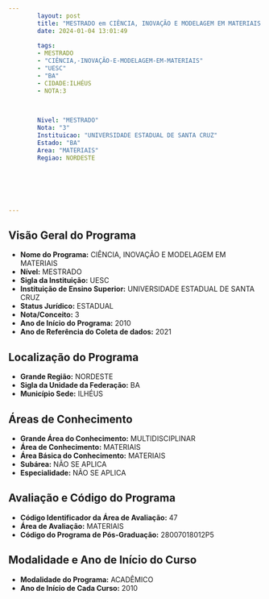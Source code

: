```yaml
---
        layout: post
        title: "MESTRADO em CIÊNCIA, INOVAÇÃO E MODELAGEM EM MATERIAIS na UESC  "
        date: 2024-01-04 13:01:49
     
        tags:
        - MESTRADO
        - "CIÊNCIA,-INOVAÇÃO-E-MODELAGEM-EM-MATERIAIS"
        - "UESC"
        - "BA"
        - CIDADE:ILHÉUS
        - NOTA:3
        
       

        Nivel: "MESTRADO"
        Nota: "3"
        Instituicao: "UNIVERSIDADE ESTADUAL DE SANTA CRUZ"
        Estado: "BA"
        Area: "MATERIAIS"
        Regiao: NORDESTE
        
        
        
        
        
        
---
```

## Visão Geral do Programa
- **Nome do Programa:** CIÊNCIA, INOVAÇÃO E MODELAGEM EM MATERIAIS
- **Nível:** MESTRADO
- **Sigla da Instituição:** UESC
- **Instituição de Ensino Superior:** UNIVERSIDADE ESTADUAL DE SANTA CRUZ
- **Status Jurídico:** ESTADUAL
- **Nota/Conceito:** 3
- **Ano de Início do Programa:** 2010
- **Ano de Referência do Coleta de dados:** 2021

## Localização do Programa
- **Grande Região:** NORDESTE
- **Sigla da Unidade da Federação:** BA
- **Município Sede:** ILHÉUS

## Áreas de Conhecimento
- **Grande Área do Conhecimento:** MULTIDISCIPLINAR
- **Área de Conhecimento:** MATERIAIS
- **Área Básica do Conhecimento:** MATERIAIS
- **Subárea:** NÃO SE APLICA
- **Especialidade:** NÃO SE APLICA

## Avaliação e Código do Programa
- **Código Identificador da Área de Avaliação:** 47
- **Área de Avaliação:** MATERIAIS
- **Código do Programa de Pós-Graduação:** 28007018012P5


## Modalidade e Ano de Início do Curso
- **Modalidade do Programa:** ACADÊMICO
- **Ano de Início de Cada Curso:** 2010

